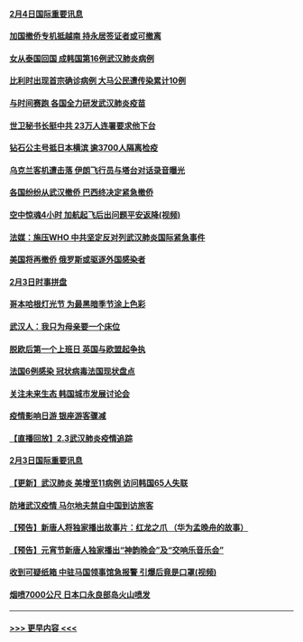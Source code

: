 #### [2月4日国际重要讯息](../pages/prog202/a102768884.md?t=02042201) 
#### [加国撤侨专机抵越南 持永居签证者或可撤离](../pages/prog202/a102768877.md?t=02042201) 
#### [女从泰国回国 成韩国第16例武汉肺炎病例](../pages/prog202/a102768669.md?t=02042201) 
#### [比利时出现首宗确诊病例 大马公民遭传染累计10例](../pages/prog202/a102768824.md?t=02042201) 
#### [与时间赛跑 各国全力研发武汉肺炎疫苗](../pages/prog202/a102768738.md?t=02042201) 
#### [世卫秘书长挺中共 23万人连署要求他下台](../pages/prog202/a102768717.md?t=02042201) 
#### [钻石公主号抵日本横滨 逾3700人隔离检疫](../pages/prog202/a102768714.md?t=02042201) 
#### [乌克兰客机遭击落 伊朗飞行员与塔台对话录音曝光](../pages/prog202/a102768645.md?t=02042201) 
#### [各国纷纷从武汉撤侨 巴西终决定紧急撤侨](../pages/prog202/a102768630.md?t=02042201) 
#### [空中惊魂4小时 加航起飞后出问题平安返降(视频)](../pages/prog202/a102768601.md?t=02042201) 
#### [法媒：施压WHO 中共坚定反对列武汉肺炎国际紧急事件](../pages/prog202/a102768584.md?t=02042201) 
#### [美国将再撤侨 俄罗斯或驱逐外国感染者](../pages/prog202/a102768247.md?t=02042201) 
#### [2月3日时事拼盘](../pages/prog202/a102768402.md?t=02042201) 
#### [哥本哈根灯光节 为最黑暗季节涂上色彩](../pages/prog202/a102768369.md?t=02042201) 
#### [武汉人：我只为母亲要一个床位](../pages/prog202/a102768250.md?t=02042201) 
#### [脱欧后第一个上班日 英国与欧盟起争执](../pages/prog202/a102768252.md?t=02042201) 
#### [法国6例感染 冠状病毒法国现状盘点](../pages/prog202/a102768157.md?t=02042201) 
#### [关注未来生态 韩国城市发展讨论会](../pages/prog202/a102768153.md?t=02042201) 
#### [疫情影响日游 银座游客骤减](../pages/prog202/a102768160.md?t=02042201) 
#### [【直播回放】2.3武汉肺炎疫情追踪](../pages/prog202/a102768128.md?t=02042201) 
#### [2月3日国际重要讯息](../pages/prog202/a102767896.md?t=02042201) 
#### [【更新】武汉肺炎 美增至11病例 访问韩国65人失联](../pages/prog202/a102758911.md?t=02042201) 
#### [防堵武汉疫情 马尔地夫禁自中国到访旅客](../pages/prog202/a102767847.md?t=02042201) 
#### [【预告】新唐人将独家播出故事片：红龙之爪 （华为孟晚舟的故事）](../pages/prog202/a102767728.md?t=02042201) 
#### [【预告】元宵节新唐人独家播出“神韵晚会”及“交响乐音乐会”](../pages/prog202/a102767674.md?t=02042201) 
#### [收到可疑纸箱 中驻马国领事馆急报警 引爆后竟是口罩(视频)](../pages/prog202/a102767695.md?t=02042201) 
#### [烟喷7000公尺 日本口永良部岛火山喷发](../pages/prog202/a102767687.md?t=02042201) 

----
#### [ >>> 更早内容 <<< ](../indexes/prog202-earlier.md)
